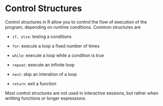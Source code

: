 # Control Structures

Control structures in R allow you to control the flow of execution of the program,
depending on runtime conditions. Common structures are

* `if, else`: testing a conditions

* `for`: execute a loop a fixed number of times

* `while`: execute a loop while a condition is true

* `repeat`: execute an infinite loop

* `next`: skip an interation of a loop

* `return`: exit a function

Most control structures are not used in interactive sessions, but rather when 
writting functions or longer expressions.

